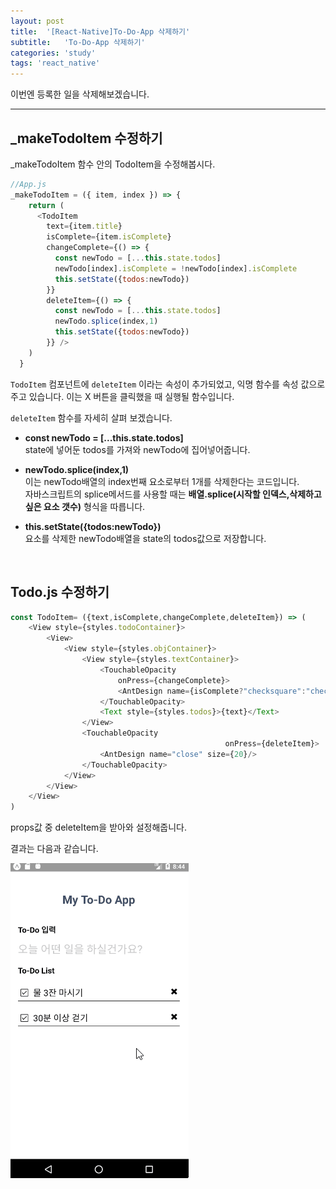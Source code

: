 ```yaml
---
layout: post
title:  '[React-Native]To-Do-App 삭제하기'
subtitle:   'To-Do-App 삭제하기'
categories: 'study'
tags: 'react_native'
---
```


이번엔 등록한 일을 삭제해보겠습니다.  

---

## _makeTodoItem 수정하기

_makeTodoItem 함수 안의 TodoItem을 수정해봅시다.

```javascript
//App.js
_makeTodoItem = ({ item, index }) => {
    return (
      <TodoItem
        text={item.title}
        isComplete={item.isComplete}
        changeComplete={() => {
          const newTodo = [...this.state.todos]
          newTodo[index].isComplete = !newTodo[index].isComplete
          this.setState({todos:newTodo})
        }}
        deleteItem={() => {
          const newTodo = [...this.state.todos]
          newTodo.splice(index,1)
          this.setState({todos:newTodo})
        }} />
    )
  }
```

``TodoItem`` 컴포넌트에 ``deleteItem`` 이라는 속성이 추가되었고, 익명 함수를 속성 값으로 주고 있습니다. 이는 X 버튼을 클릭했을 때 실행될 함수입니다.

``deleteItem`` 함수를 자세히 살펴 보겠습니다.

* **const newTodo = [...this.state.todos]**  
state에 넣어둔 todos를 가져와 newTodo에 집어넣어줍니다.

* **newTodo.splice(index,1)**  
이는 newTodo배열의 index번째 요소로부터 1개를 삭제한다는 코드입니다.  
자바스크립트의 splice메서드를 사용할 때는 **배열.splice(시작할 인덱스,삭제하고 싶은 요소 갯수)** 형식을 따릅니다.

* **this.setState({todos:newTodo})**  
요소를 삭제한 newTodo배열을 state의 todos값으로 저장합니다.

<br>

## Todo.js 수정하기

```javascript
const TodoItem= ({text,isComplete,changeComplete,deleteItem}) => (
    <View style={styles.todoContainer}>
        <View>
            <View style={styles.objContainer}>
                <View style={styles.textContainer}>
                    <TouchableOpacity
                        onPress={changeComplete}>  
                        <AntDesign name={isComplete?"checksquare":"checksquareo"} size={30} style={styles.check}/>
                    </TouchableOpacity>
                    <Text style={styles.todos}>{text}</Text>
                </View>
                <TouchableOpacity
												onPress={deleteItem}>  
                    <AntDesign name="close" size={20}/>
                </TouchableOpacity>
            </View>
        </View>
    </View>
)
```

props값 중 deleteItem을 받아와 설정해줍니다.

결과는 다음과 같습니다.

![](/assets/img/posts/AC_3.gif)
